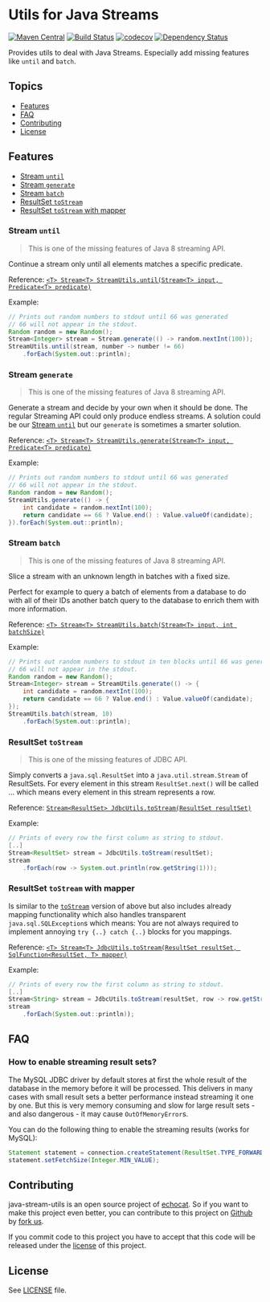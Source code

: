 # Utils for Java Streams

[![Maven Central](https://maven-badges.herokuapp.com/maven-central/org.echocat.java-stream-utils/java-stream-utils/badge.svg)](https://maven-badges.herokuapp.com/maven-central/org.echocat.java-stream-utils/java-stream-utils)
[![Build Status](https://travis-ci.org/echocat/java-stream-utils.svg?branch=master)](https://travis-ci.org/echocat/java-stream-utils)
[![codecov](https://codecov.io/gh/echocat/java-stream-utils/branch/master/graph/badge.svg)](https://codecov.io/gh/echocat/java-stream-utils)
[![Dependency Status](https://www.versioneye.com/user/projects/591dbce0db8883003d3fc6ee/badge.svg?style=flat-square)](https://www.versioneye.com/user/projects/591dbce0db8883003d3fc6ee)

Provides utils to deal with Java Streams. Especially add missing features like `until` and `batch`.

## Topics

* [Features](#features)
* [FAQ](#faq)
* [Contributing](#contributing)
* [License](#license)

## Features

* [Stream `until`](#stream-until)
* [Stream `generate`](#stream-generate)
* [Stream `batch`](#stream-until)
* [ResultSet `toStream`](#resultset-tostream)
* [ResultSet `toStream` with mapper](#resultset-tostream-with-mapper)

### Stream `until`

> This is one of the missing features of Java 8 streaming API.

Continue a stream only until all elements matches a specific predicate.

Reference: [`<T> Stream<T> StreamUtils.until(Stream<T> input, Predicate<T> predicate)`](/src/main/java/org/echocat/jsu/StreamUtils.java)

Example:
```java
// Prints out random numbers to stdout until 66 was generated
// 66 will not appear in the stdout.
Random random = new Random();
Stream<Integer> stream = Stream.generate(() -> random.nextInt(100));
StreamUtils.until(stream, number -> number != 66)
    .forEach(System.out::println);
```

### Stream `generate`

> This is one of the missing features of Java 8 streaming API.

Generate a stream and decide by your own when it should be done.
The regular Streaming API could only produce endless streams.
A solution could be our [Stream `until`](#stream-until) but our `generate` is sometimes a smarter solution.

Reference: [`<T> Stream<T> StreamUtils.generate(Stream<T> input, Predicate<T> predicate)`](/src/main/java/org/echocat/jsu/StreamUtils.java)

Example:
```java
// Prints out random numbers to stdout until 66 was generated
// 66 will not appear in the stdout.
Random random = new Random();
StreamUtils.generate(() -> {
    int candidate = random.nextInt(100);
    return candidate == 66 ? Value.end() : Value.valueOf(candidate);
}).forEach(System.out::println);
```

### Stream `batch`

> This is one of the missing features of Java 8 streaming API.

Slice a stream with an unknown length in batches with a fixed size.

Perfect for example to query a batch of elements from a database to do with all of their IDs another
batch query to the database to enrich them with more information.

Reference: [`<T> Stream<T> StreamUtils.batch(Stream<T> input, int batchSize)`](/src/main/java/org/echocat/jsu/StreamUtils.java)

Example:
```java
// Prints out random numbers to stdout in ten blocks until 66 was generated
// 66 will not appear in the stdout.
Random random = new Random();
Stream<Integer> stream = StreamUtils.generate(() -> {
    int candidate = random.nextInt(100);
    return candidate == 66 ? Value.end() : Value.valueOf(candidate);
});
StreamUtils.batch(stream, 10)
    .forEach(System.out::println);
```

### ResultSet `toStream`

> This is one of the missing features of JDBC API.

Simply converts a `java.sql.ResultSet` into a `java.util.stream.Stream` of ResultSets.
For every element in this stream `ResultSet.next()` will be called
... which means every element in this stream represents a row.

Reference: [`Stream<ResultSet> JdbcUtils.toStream(ResultSet resultSet)`](/src/main/java/org/echocat/jsu/JdbcUtils.java)

Example:
```java
// Prints of every row the first column as string to stdout.
[..]
Stream<ResultSet> stream = JdbcUtils.toStream(resultSet);
stream
    .forEach(row -> System.out.println(row.getString(1)));
```

### ResultSet `toStream` with mapper

Is similar to the [`toStream`](#resultset-tostream) version of above but also includes already mapping functionality
which also handles transparent `java.sql.SQLException`s which means: You are not always required
to implement annoying `try {..} catch {..}` blocks for you mappings.

Reference: [`<T> Stream<T> JdbcUtils.toStream(ResultSet resultSet, SqlFunction<ResultSet, T> mapper)`](/src/main/java/org/echocat/jsu/JdbcUtils.java)

Example:
```java
// Prints of every row the first column as string to stdout.
[..]
Stream<String> stream = JdbcUtils.toStream(resultSet, row -> row.getString(1));
stream
    .forEach(System.out::println));
```

## FAQ

### How to enable streaming result sets?

The MySQL JDBC driver by default stores at first the whole result of the database in the memory before
it will be processed. This delivers in many cases with small result sets a better performance instead
streaming it one by one. But this is very memory consuming and slow for large result sets - and also
dangerous - it may cause `OutOfMemoryError`s.

You can do the following thing to enable the streaming results (works for MySQL):
```java
Statement statement = connection.createStatement(ResultSet.TYPE_FORWARD_ONLY, ResultSet.CONCUR_READ_ONLY)
statement.setFetchSize(Integer.MIN_VALUE);  
```

## Contributing

java-stream-utils is an open source project of [echocat](https://echocat.org). So if you want to make this project even better, you can
contribute to this project on [Github](https://github.com/echocat/java-stream-utils) by
[fork us](https://github.com/echocat/java-stream-utils/fork).

If you commit code to this project you have to accept that this code will be released under the [license](#license) of this project.

## License

See [LICENSE](LICENSE) file.

